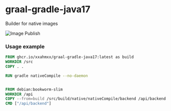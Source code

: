 # graal-gradle-java17
Builder for native images

![Image Publish](https://github.com/xxahmxx/graal-gradle-java17/actions/workflows/docker-publish.yml/badge.svg)

### Usage example
```Dockerfile
FROM ghcr.io/xxahmxx/graal-gradle-java17:latest as build
WORKDIR /src
COPY . .

RUN gradle nativeCompile --no-daemon


FROM debian:bookworm-slim
WORKDIR /api
COPY --from=build /src/build/native/nativeCompile/backend /api/backend
CMD ["/api/backend"]

```
